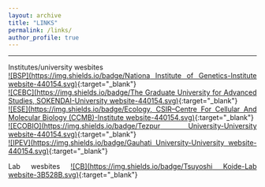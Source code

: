 ```yaml
---
layout: archive
title: "LINKS"
permalink: /links/
author_profile: true
---
```

<style> body {text-align: justify} </style> <!-- Justify text. -->
------

Institutes/university wesbites<br>
[![BSP](https://img.shields.io/badge/Nationa Institute of Genetics-Institute website-440154.svg)](https://www.nig.ac.jp/nig/){:target="_blank"}<br>
[![CEBC](https://img.shields.io/badge/The Graduate University for Advanced Studies, SOKENDAI-University website-440154.svg)](https://www.soken.ac.jp/en/){:target="_blank"}<br>
[![ESE](https://img.shields.io/badge/Ecology, CSIR–Centre For Cellular And Molecular Biology (CCMB)-Institute website-440154.svg)](https://www.ccmb.res.in/){:target="_blank"}<br>
[![ECOBIO](https://img.shields.io/badge/Tezpur University-University website-440154.svg)](http://www.tezu.ernet.in/){:target="_blank"}<br>
[![IPEV](https://img.shields.io/badge/Gauhati University-University website-440154.svg)](https://gauhati.ac.in/){:target="_blank"}<br>

Lab wesbites
[![CB](https://img.shields.io/badge/Tsuyoshi Koide-Lab website-3B528B.svg)](https://sites.google.com/view/mgrl-koide-lab){:target="_blank"}<br>
